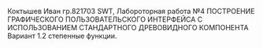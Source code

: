 Коктышев Иван гр.821703 SWT, Лабороторная работа №4 ПОСТРОЕНИЕ ГРАФИЧЕСКОГО ПОЛЬЗОВАТЕЛЬСКОГО ИНТЕРФЕЙСА С ИСПОЛЬЗОВАНИЕМ СТАНДАРТНОГО ДРЕВОВИДНОГО КОМПОНЕНТА
Вариант 1.2 степенные функции.
